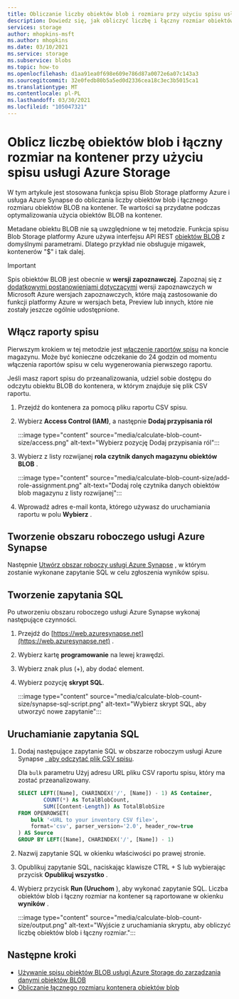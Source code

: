 ```yaml
---
title: Obliczanie liczby obiektów blob i rozmiaru przy użyciu spisu usługi Azure Storage
description: Dowiedz się, jak obliczyć liczbę i łączny rozmiar obiektów BLOB w kontenerze.
services: storage
author: mhopkins-msft
ms.author: mhopkins
ms.date: 03/10/2021
ms.service: storage
ms.subservice: blobs
ms.topic: how-to
ms.openlocfilehash: d1aa91ea0f698e609e786d87a0072e6a07c143a3
ms.sourcegitcommit: 32e0fedb80b5a5ed0d2336cea18c3ec3b5015ca1
ms.translationtype: MT
ms.contentlocale: pl-PL
ms.lasthandoff: 03/30/2021
ms.locfileid: "105047321"
---
```

# <a name="calculate-blob-count-and-total-size-per-container-using-azure-storage-inventory"></a>Oblicz liczbę obiektów blob i łączny rozmiar na kontener przy użyciu spisu usługi Azure Storage

W tym artykule jest stosowana funkcja spisu Blob Storage platformy Azure i usługa Azure Synapse do obliczania liczby obiektów blob i łącznego rozmiaru obiektów BLOB na kontener. Te wartości są przydatne podczas optymalizowania użycia obiektów BLOB na kontener.

Metadane obiektu BLOB nie są uwzględnione w tej metodzie. Funkcja spisu Blob Storage platformy Azure używa interfejsu API REST [obiektów BLOB](/rest/api/storageservices/list-blobs) z domyślnymi parametrami. Dlatego przykład nie obsługuje migawek, kontenerów "$" i tak dalej.

> [!IMPORTANT]
> Spis obiektów BLOB jest obecnie w **wersji zapoznawczej**. Zapoznaj się z [dodatkowymi postanowieniami dotyczącymi](https://azure.microsoft.com/support/legal/preview-supplemental-terms/) wersji zapoznawczych w Microsoft Azure wersjach zapoznawczych, które mają zastosowanie do funkcji platformy Azure w wersjach beta, Preview lub innych, które nie zostały jeszcze ogólnie udostępnione.

## <a name="enable-inventory-reports"></a>Włącz raporty spisu

Pierwszym krokiem w tej metodzie jest [włączenie raportów spisu](blob-inventory.md#enable-inventory-reports) na koncie magazynu. Może być konieczne odczekanie do 24 godzin od momentu włączenia raportów spisu w celu wygenerowania pierwszego raportu.

Jeśli masz raport spisu do przeanalizowania, udziel sobie dostępu do odczytu obiektu BLOB do kontenera, w którym znajduje się plik CSV raportu.

1. Przejdź do kontenera za pomocą pliku raportu CSV spisu.
1. Wybierz **Access Control (IAM)**, a następnie **Dodaj przypisania ról**

    :::image type="content" source="media/calculate-blob-count-size/access.png" alt-text="Wybierz pozycję Dodaj przypisania ról":::

1. Wybierz z listy rozwijanej **rola** **czytnik danych magazynu obiektów BLOB** .

    :::image type="content" source="media/calculate-blob-count-size/add-role-assignment.png" alt-text="Dodaj rolę czytnika danych obiektów blob magazynu z listy rozwijanej":::

1. Wprowadź adres e-mail konta, którego używasz do uruchamiania raportu w polu **Wybierz** .

## <a name="create-an-azure-synapse-workspace"></a>Tworzenie obszaru roboczego usługi Azure Synapse

Następnie [Utwórz obszar roboczy usługi Azure Synapse](../../synapse-analytics/get-started-create-workspace.md) , w którym zostanie wykonane zapytanie SQL w celu zgłoszenia wyników spisu.

## <a name="create-the-sql-query"></a>Tworzenie zapytania SQL

Po utworzeniu obszaru roboczego usługi Azure Synapse wykonaj następujące czynności.

1. Przejdź do [https://web.azuresynapse.net](https://web.azuresynapse.net) .
1. Wybierz kartę **programowanie** na lewej krawędzi.
1. Wybierz znak plus (+), aby dodać element.
1. Wybierz pozycję **skrypt SQL**.

    :::image type="content" source="media/calculate-blob-count-size/synapse-sql-script.png" alt-text="Wybierz skrypt SQL, aby utworzyć nowe zapytanie":::

## <a name="run-the-sql-query"></a>Uruchamianie zapytania SQL

1. Dodaj następujące zapytanie SQL w obszarze roboczym usługi Azure Synapse [, aby odczytać plik CSV spisu](../../synapse-analytics/sql/query-single-csv-file.md#read-a-csv-file).

    Dla `bulk` parametru Użyj adresu URL pliku CSV raportu spisu, który ma zostać przeanalizowany.

    ```sql
    SELECT LEFT([Name], CHARINDEX('/', [Name]) - 1) AS Container, 
            COUNT(*) As TotalBlobCount,
            SUM([Content-Length]) As TotalBlobSize
    FROM OPENROWSET(
        bulk '<URL to your inventory CSV file>',
        format='csv', parser_version='2.0', header_row=true
    ) AS Source
    GROUP BY LEFT([Name], CHARINDEX('/', [Name]) - 1)
    ```

1. Nazwij zapytanie SQL w okienku właściwości po prawej stronie.

1. Opublikuj zapytanie SQL, naciskając klawisze CTRL + S lub wybierając przycisk **Opublikuj wszystko** .

1. Wybierz przycisk **Run (Uruchom** ), aby wykonać zapytanie SQL. Liczba obiektów blob i łączny rozmiar na kontener są raportowane w okienku **wyników** .

    :::image type="content" source="media/calculate-blob-count-size/output.png" alt-text="Wyjście z uruchamiania skryptu, aby obliczyć liczbę obiektów blob i łączny rozmiar.":::

## <a name="next-steps"></a>Następne kroki

- [Używanie spisu obiektów BLOB usługi Azure Storage do zarządzania danymi obiektów BLOB](blob-inventory.md)
- [Obliczanie łącznego rozmiaru kontenera obiektów blob](../scripts/storage-blobs-container-calculate-billing-size-powershell.md)